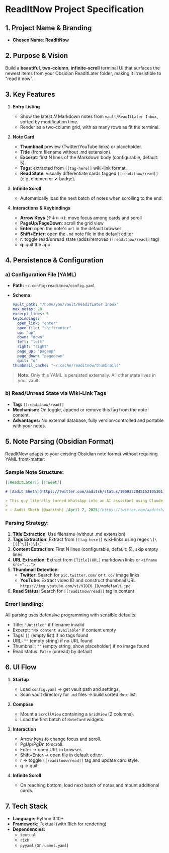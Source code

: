 # ReadItNow Project Specification

## 1. Project Name & Branding

* **Chosen Name**: **ReadItNow**

## 2. Purpose & Vision

Build a **beautiful**, **two‑column**, **infinite‑scroll** terminal UI that surfaces the newest items from your Obsidian ReadItLater folder, making it irresistible to "read it now".

## 3. Key Features

1. **Entry Listing**

   * Show the latest *N* Markdown notes from `vault/ReadItLater Inbox`, sorted by modification time.
   * Render as a two‑column grid, with as many rows as fit the terminal.

2. **Note Card**

   * **Thumbnail** preview (Twitter/YouTube links) or placeholder.
   * **Title** (from filename without .md extension).
   * **Excerpt**: first N lines of the Markdown body (configurable, default: 5).
   * **Tags**: extracted from `[[tag-here]]` wiki-link format.
   * **Read State**: visually differentiate cards tagged `[[readitnow/read]]` (e.g. dimmed or ✔ badge).

3. **Infinite Scroll**

   * Automatically load the next batch of notes when scrolling to the end.

4. **Interactions & Keybindings**

   * **Arrow Keys** (↑↓←→): move focus among cards and scroll
   * **PageUp/PageDown**: scroll the grid view
   * **Enter**: open the note's `url` in the default browser
   * **Shift+Enter**: open the `.md` note file in the default editor
   * **r**: toggle read/unread state (adds/removes `[[readitnow/read]]` tag)
   * **q**: quit the app

## 4. Persistence & Configuration

### a) Configuration File (YAML)

* **Path:** `~/.config/readitnow/config.yaml`
* **Schema:**

  ```yaml
  vault_path: "/home/you/vault/ReadItLater Inbox"
  max_notes: 20
  excerpt_lines: 5
  keybindings:
    open_link: "enter"
    open_file: "shift+enter"
    up: "up"
    down: "down"
    left: "left"
    right: "right"
    page_up: "pageup"
    page_down: "pagedown"
    quit: "q"
  thumbnail_cache: "~/.cache/readitnow/thumbnails"
  ```

> **Note:** Only this YAML is persisted externally. All other state lives in your vault.

### b) Read/Unread State via Wiki-Link Tags

* **Tag:** `[[readitnow/read]]`
* **Mechanism:** On toggle, append or remove this tag from the note content.
* **Advantages:** No external database, fully version‑controlled and portable with your notes.

## 5. Note Parsing (Obsidian Format)

ReadItNow adapts to your existing Obsidian note format without requiring YAML front-matter:

### Sample Note Structure:
```markdown
[[ReadItLater]] [[Tweet]]

# [Aadit Sheth](https://twitter.com/aaditsh/status/1909332848152105301)

> This guy literally turned WhatsApp into an AI assistant using Claude and ElevenLabs[pic.twitter.com/f77uIBIQkj](https://t.co/f77uIBIQkj)
> 
> — Aadit Sheth (@aaditsh) [April 7, 2025](https://twitter.com/aaditsh/status/1909332848152105301?ref_src=twsrc%5Etfw)
```

### Parsing Strategy:

1. **Title Extraction**: Use filename (without .md extension)
2. **Tags Extraction**: Extract from `[[tag-here]]` wiki-links using regex `\[\[([^\]]+)\]\]`
3. **Content Extraction**: First N lines (configurable, default: 5), skip empty lines
4. **URL Extraction**: Extract from `[Title](URL)` markdown links or `<iframe src="...">`
5. **Thumbnail Detection**:
   - **Twitter**: Search for `pic.twitter.com/` or `t.co/` image links
   - **YouTube**: Extract video ID and construct thumbnail URL `https://img.youtube.com/vi/VIDEO_ID/mqdefault.jpg`
6. **Read Status**: Search for `[[readitnow/read]]` tag in content

### Error Handling:

All parsing uses defensive programming with sensible defaults:
- Title: `"Untitled"` if filename invalid
- Excerpt: `"No content available"` if content empty
- Tags: `[]` (empty list) if no tags found
- URL: `""` (empty string) if no URL found
- Thumbnail: `""` (empty string, show placeholder) if no image found
- Read status: `False` (unread) by default

## 6. UI Flow

1. **Startup**

   * Load `config.yaml` → get vault path and settings.
   * Scan vault directory for `.md` files → build sorted `Note` list.

2. **Compose**

   * Mount a `ScrollView` containing a `GridView` (2 columns).
   * Load the first batch of `NoteCard` widgets.

3. **Interaction**

   * Arrow keys to change focus and scroll.
   * PgUp/PgDn to scroll.
   * Enter → open URL in browser.
   * Shift+Enter → open file in default editor.
   * r → toggle `[[readitnow/read]]` tag and update card style.
   * q → quit.

4. **Infinite Scroll**

   * On reaching bottom, load next batch of notes and mount additional cards.

## 7. Tech Stack

* **Language:** Python 3.10+
* **Framework:** Textual (with Rich for rendering)
* **Dependencies:**
  * `textual`
  * `rich`
  * `pyyaml` (or `ruamel.yaml`)
